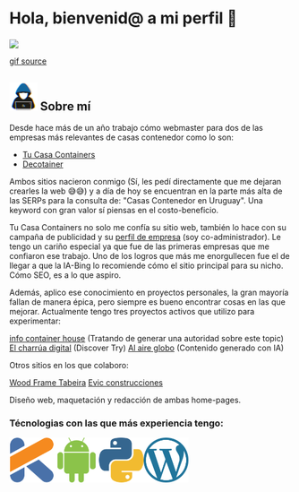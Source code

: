 # Hola, bienvenid@ a mi perfil 👋
<img align="center" height="350" src="https://rb.gy/s691tn"/>


[gif source]([https://www.deviantart.com/lookafar/art/SeerLight-s-City-Rain-783040038](https://www.deviantart.com/pyrogoth/art/Big-Hero-6-516542372))

## <picture><img src = "https://github.com/0xAbdulKhalid/0xAbdulKhalid/raw/main/assets/mdImages/about_me.gif" width = 50px></picture> **Sobre mí**

Desde hace más de un año trabajo cómo webmaster para dos de las empresas más relevantes de casas contenedor como lo son: 

- [Tu Casa Containers](https://tucasacontainer.com/) 
- [Decotainer](https://decotainer.uy/)

Ambos sitios nacieron conmigo (Sí, les pedí directamente que me dejaran crearles la web 😅😅) y a día de hoy se encuentran en la parte más alta de las SERPs para la consulta de: "Casas Contenedor en Uruguay". Una keyword con gran valor sí piensas en el costo-beneficio.

Tu Casa Containers no solo me confía su sitio web, también lo hace con su campaña de publicidad y su [perfil de empresa](https://maps.app.goo.gl/Wt4MEvh9qRRktmdw5) (soy co-administrador). Le tengo un cariño especial ya que fue de las primeras empresas que me confiaron ese trabajo. Uno de los logros que más me enorgullecen fue el de llegar a que la IA-Bing lo recomiende cómo el sitio principal para su nicho. Cómo SEO, es a lo que aspiro.

Además, aplico ese conocimiento en proyectos personales, la gran mayoría fallan de manera épica, pero siempre es bueno encontrar cosas en las que mejorar. Actualmente tengo tres proyectos activos que utilizo para experimentar:

[info container house](https://infocontainerhouse.com/) (Tratando de generar una autoridad sobre este topic)
[El charrúa digital](https://elcharruadigital.uy/) (Discover Try)
[Al aire globo](https://alaireglobo.com/) (Contenido generado con IA)

Otros sitios en los que colaboro:

[Wood Frame Tabeira](https://woodframetabeira.uy/)
[Evic construcciones](https://evicconstrucciones.uy/)

Diseño web, maquetación y redacción de ambas home-pages.

### Técnologias con las que más experiencia tengo:
<img align="left" height="80px" src="/assets/Logo_kotlin.png">
<img align="left" height="80px" src="/assets/Logo_android.png">
<img align="left" height="80px" src="/assets/Logo_python.png">
<img align="left" height="80px" src="/assets/logo_wordpress.png">

 



